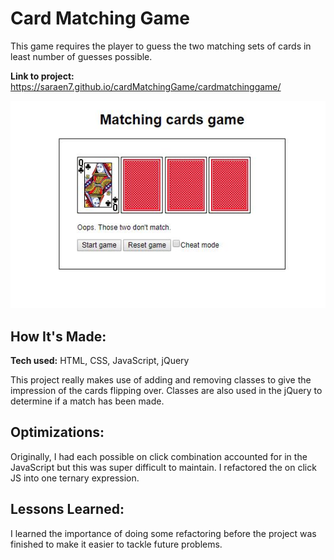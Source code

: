 # Card Matching Game
This game requires the player to guess the two matching sets of cards in least number of guesses possible.

**Link to project:** https://saraen7.github.io/cardMatchingGame/cardmatchinggame/

![Alt text](/cardmatchinggame/images/screenshot.JPG?raw=true "Card Matching Game Screenshot")
## How It's Made:

**Tech used:** HTML, CSS, JavaScript, jQuery

This project really makes use of adding and removing classes to give the impression of the cards flipping over. Classes are also used in the jQuery to determine if a match has been made.

## Optimizations:

Originally, I had each possible on click combination accounted for in the JavaScript but this was super difficult to maintain. I refactored the on click JS into one ternary expression.

## Lessons Learned:

I learned the importance of doing some refactoring before the project was finished to make it easier to tackle future problems.

